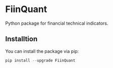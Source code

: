 # FiinQuant
Python package for financial technical indicators.

## Installtion
You can install the package via pip:

```python
pip install --upgrade FiinQuant
```